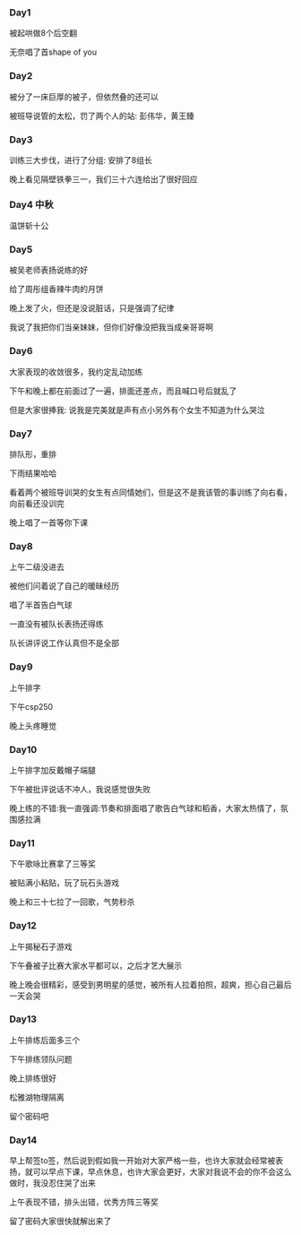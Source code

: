 ### Day1
被起哄做8个后空翻

无奈唱了首shape of you
### Day2
被分了一床巨厚的被子，但依然叠的还可以

被班导说管的太松，罚了两个人的站: 彭伟华，黄王臻
### Day3
训练三大步伐，进行了分组: 安排了8组长

晚上看见隔壁铁拳三一，我们三十六连给出了很好回应

### Day4 中秋
温饼斩十公
### Day5
被吴老师表扬说练的好

给了周彤组香辣牛肉的月饼

晚上发了火，但还是没说脏话，只是强调了纪律

我说了我把你们当亲妹妹，但你们好像没把我当成亲哥哥啊
### Day6
大家表现的收敛很多，我约定乱动加练

下午和晚上都在前面过了一遍，排面还差点，而且喊口号后就乱了

但是大家很捧我: 说我是完美就是声有点小另外有个女生不知道为什么哭泣
### Day7
排队形，重排

下雨结果哈哈

看着两个被班导训哭的女生有点同情她们，但是这不是我该管的事训练了向右看，向前看还没训完

晚上唱了一首等你下课
### Day8
上午二级没进去

被他们问着说了自己的暖昧经历

唱了半首告白气球

一直没有被队长表扬还得练

队长讲评说工作认真但不是全部
### Day9
上午排字

下午csp250

晚上头疼睡觉
### Day10
上午排字加反戴帽子端腿

下午被批评说话不冲人，我说感觉很失败

晚上练的不错:我一直强调:节奏和排面唱了歌告白气球和稻香，大家太热情了，氛围感拉满
### Day11
下午歌咏比赛拿了三等奖

被贴满小粘贴，玩了玩石头游戏

晚上和三十七拉了一回歌，气势秒杀
### Day12
上午揭秘石子游戏

下午叠被子比赛大家水平都可以，之后才艺大展示

晚上晚会很精彩，感受到男明星的感觉，被所有人拉着拍照，超爽，担心自己最后一天会哭
### Day13
上午排练后面多三个

下午排练领队问题

晚上排练很好

松雅湖物理隔离

留个密码吧
### Day14
早上帮签to签，然后说到假如我一开始对大家严格一些，也许大家就会经常被表扬，就可以早点下课，早点休息，也许大家会更好，大家对我说不会的你不会这么做时，我没忍住哭了出来

上午表现不错，排头出错，优秀方阵三等奖

留了密码大家很快就解出来了